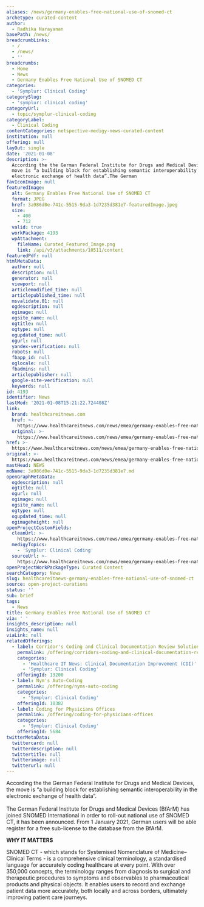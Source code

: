 ```yaml
---
aliases: /news/germany-enables-free-national-use-of-snomed-ct
archetype: curated-content
author:
  - Radhika Narayanan
basePath: /news/
breadcrumbLinks:
  - /
  - /news/
  - ''
breadcrumbs:
  - Home
  - News
  - Germany Enables Free National Use of SNOMED CT
categories:
  - 'Symplur: Clinical Coding'
categorySlug:
  - 'symplur: clinical coding'
categoryUrl:
  - topic/symplur-clinical-coding
categoryLabel:
  - Clinical Coding
contentCategories: netspective-medigy-news-curated-content
institution: null
offering: null
layOut: single
date: '2021-01-08'
description: >-
  According the the German Federal Institute for Drugs and Medical Devices, the
  move is “a building block for establishing semantic interoperability in the
  electronic exchange of health data”.The German
favIconImage: null
featuredImage:
  alt: Germany Enables Free National Use of SNOMED CT
  format: JPEG
  href: 3a986d0e-741c-5515-9da3-1d7235d381e7-featuredImage.jpeg
  size:
    - 400
    - 712
  valid: true
  workPackage: 4193
  wpAttachment:
    fileName: Curated_Featured_Image.png
    link: /api/v3/attachments/10511/content
featuredPdf: null
htmlMetaData:
  author: null
  description: null
  generator: null
  viewport: null
  articlemodified_time: null
  articlepublished_time: null
  msvalidate.01: null
  ogdescription: null
  ogimage: null
  ogsite_name: null
  ogtitle: null
  ogtype: null
  ogupdated_time: null
  ogurl: null
  yandex-verification: null
  robots: null
  fbapp_id: null
  oglocale: null
  fbadmins: null
  articlepublisher: null
  google-site-verification: null
  keywords: null
id: 4193
identifier: News
lastMod: '2021-01-08T15:21:22.724408Z'
link:
  brand: healthcareitnews.com
  href: >-
    https://www.healthcareitnews.com/news/emea/germany-enables-free-national-use-snomed-ct
  original: >-
    https://www.healthcareitnews.com/news/emea/germany-enables-free-national-use-snomed-ct
href: >-
  https://www.healthcareitnews.com/news/emea/germany-enables-free-national-use-snomed-ct
original: >-
  https://www.healthcareitnews.com/news/emea/germany-enables-free-national-use-snomed-ct
mastHead: NEWS
mdName: 3a986d0e-741c-5515-9da3-1d7235d381e7.md
openGraphMetaData:
  ogdescription: null
  ogtitle: null
  ogurl: null
  ogimage: null
  ogsite_name: null
  ogtype: null
  ogupdated_time: null
  ogimageheight: null
openProjectCustomFields:
  cleanUrl: >-
    https://www.healthcareitnews.com/news/emea/germany-enables-free-national-use-snomed-ct
  medigyTopics:
    - 'Symplur: Clinical Coding'
  sourceUrl: >-
    https://www.healthcareitnews.com/news/emea/germany-enables-free-national-use-snomed-ct
openProjectWorkPackageType: Curated Content
searchCategory: News
slug: healthcareitnews-germany-enables-free-national-use-of-snomed-ct
source: open-project-curations
status: ''
sub: brief
tags:
  - News
title: Germany Enables Free National Use of SNOMED CT
via: ' '
insights_description: null
insights_name: null
viaLink: null
relatedOfferings:
  - label: Corridor's Coding and Clinical Documentation Review Solutions
    permalink: /offering/corridors-coding-and-clinical-documentation-review-solutions
    categories:
      - 'Healthcare IT News: Clinical Documentation Improvement (CDI)'
      - 'Symplur: Clinical Coding'
    offeringId: 13200
  - label: Nym's Auto-Coding
    permalink: /offering/nyms-auto-coding
    categories:
      - 'Symplur: Clinical Coding'
    offeringId: 10382
  - label: Coding for Physicians Offices
    permalink: /offering/coding-for-physicians-offices
    categories:
      - 'Symplur: Clinical Coding'
    offeringId: 5684
twitterMetaData:
  twittercard: null
  twitterdescription: null
  twittertitle: null
  twitterimage: null
  twitterurl: null
---
```

<p>According the the German Federal Institute for Drugs and Medical Devices, the move is “a building block for establishing semantic interoperability in the electronic exchange of health data”.<br><br>The German Federal Institute for Drugs and Medical Devices (BfArM) has joined SNOMED International in order to roll-out national use of SNOMED CT, it has been announced. From 1 January 2021, German users will be able register for a free sub-license to the database from the BfArM.</p><p><strong>WHY IT MATTERS</strong></p><p>SNOMED CT - which stands for Systemised Nomenclature of Medicine–Clinical Terms - is a comprehensive clinical terminology, a standardised language for accurately coding healthcare at every point. With over 350,000 concepts, the terminology ranges from diagnosis to surgical and therapeutic procedures to symptoms and observables to pharmaceutical products and physical objects. It enables users to record and exchange patient data more accurately, both locally and across borders, ultimately improving patient care journeys.</p>